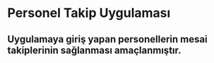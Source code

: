 # Personel Takip Uygulaması

## Uygulamaya giriş yapan personellerin  mesai takiplerinin sağlanması amaçlanmıştır.




